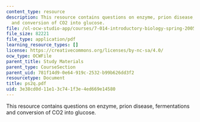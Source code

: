 ```yaml
---
content_type: resource
description: This resource contains questions on enzyme, prion disease, fermentations
  and conversion of CO2 into glucose.
file: /ol-ocw-studio-app/courses/7-014-introductory-biology-spring-2005/3e38cd0d11e13c741f3e4ed669e14580_ps2q.pdf
file_size: 82221
file_type: application/pdf
learning_resource_types: []
license: https://creativecommons.org/licenses/by-nc-sa/4.0/
ocw_type: OCWFile
parent_title: Study Materials
parent_type: CourseSection
parent_uid: 781f14d9-0e64-919c-2532-b99b626dd3f2
resourcetype: Document
title: ps2q.pdf
uid: 3e38cd0d-11e1-3c74-1f3e-4ed669e14580
---
```

This resource contains questions on enzyme, prion disease, fermentations and conversion of CO2 into glucose.